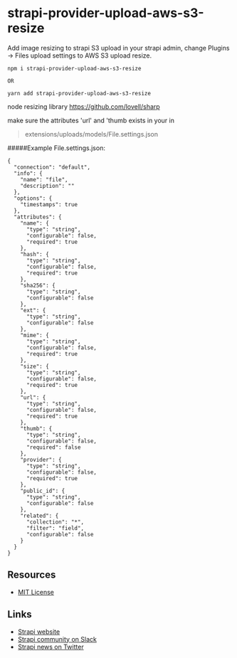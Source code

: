# strapi-provider-upload-aws-s3-resize

Add image resizing to strapi S3 upload
in your strapi admin, change Plugins -> Files upload settings to AWS S3 upload resize.

```
npm i strapi-provider-upload-aws-s3-resize

OR

yarn add strapi-provider-upload-aws-s3-resize
```

node resizing library 
https://github.com/lovell/sharp


make sure the attributes 'url' and 'thumb exists in your in 
> extensions/uploads/models/File.settings.json

#####Example File.settings.json:
```
{
  "connection": "default",
  "info": {
    "name": "file",
    "description": ""
  },
  "options": {
    "timestamps": true
  },
  "attributes": {
    "name": {
      "type": "string",
      "configurable": false,
      "required": true
    },
    "hash": {
      "type": "string",
      "configurable": false,
      "required": true
    },
    "sha256": {
      "type": "string",
      "configurable": false
    },
    "ext": {
      "type": "string",
      "configurable": false
    },
    "mime": {
      "type": "string",
      "configurable": false,
      "required": true
    },
    "size": {
      "type": "string",
      "configurable": false,
      "required": true
    },
    "url": {
      "type": "string",
      "configurable": false,
      "required": true
    },
    "thumb": {
      "type": "string",
      "configurable": false,
      "required": false
    },
    "provider": {
      "type": "string",
      "configurable": false,
      "required": true
    },
    "public_id": {
      "type": "string",
      "configurable": false
    },
    "related": {
      "collection": "*",
      "filter": "field",
      "configurable": false
    }
  }
}

```


## Resources

- [MIT License](LICENSE.md)

## Links

- [Strapi website](http://strapi.io/)
- [Strapi community on Slack](http://slack.strapi.io)
- [Strapi news on Twitter](https://twitter.com/strapijs)
